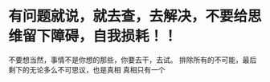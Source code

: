 
# 有问题就说，就去查，去解决，不要给思维留下障碍，自我损耗！！
  不要想当然，事情不是你想的那些，你要去干，去试。
  排除所有的不可能，最后剩下的无论多么不可思议，也是真相
  真相只有一个
